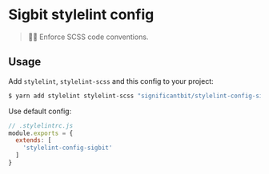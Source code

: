 # Sigbit stylelint config
> 🎨👮 Enforce SCSS code conventions.

## Usage
Add `stylelint`, `stylelint-scss` and this config to your project:

```sh
$ yarn add stylelint stylelint-scss "significantbit/stylelint-config-sigbit#<release>" -D
```

Use default config:
```js
// .stylelintrc.js
module.exports = {
  extends: [
    'stylelint-config-sigbit'
  ]
}
```